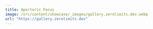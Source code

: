 ```yaml
---
title: Aperturic Focus
image: /src/content/showcase/_images/gallery.zerolimits.dev.webp
url: "https://gallery.zerolimits.dev"
---
```

